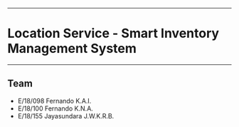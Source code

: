 ___
# Location Service - Smart Inventory Management System
___

## Team

- E/18/098 Fernando K.A.I.
- E/18/100 Fernando K.N.A.
- E/18/155 Jayasundara J.W.K.R.B.
